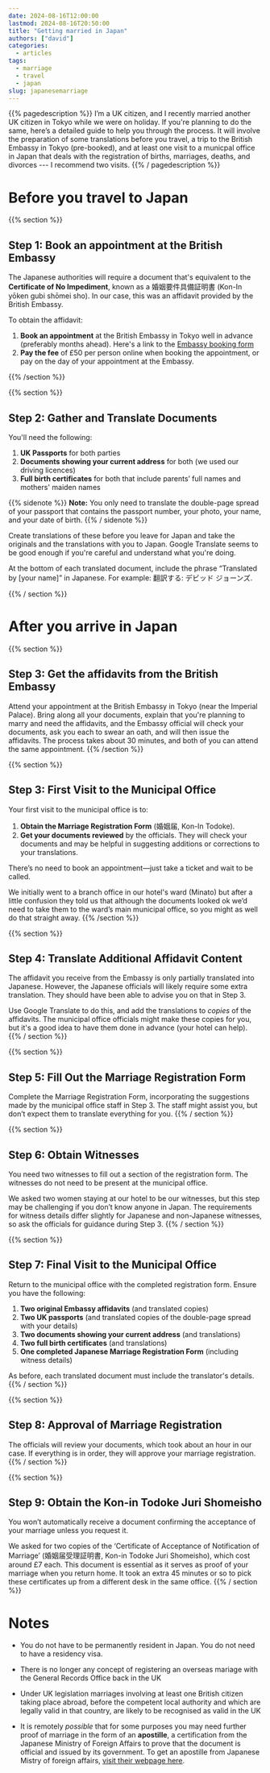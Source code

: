 ```yaml
---
date: 2024-08-16T12:00:00
lastmod: 2024-08-16T20:50:00
title: "Getting married in Japan"
authors: ["david"]
categories:
  - articles
tags:
  - marriage
  - travel
  - japan
slug: japanesemarriage
---
```


{{% pagedescription %}}
I’m a UK citizen, and I recently married another UK citizen in Tokyo while we were on holiday. If you're planning to do the same, here’s a detailed guide to help you through the process. It will involve the preparation of some translations before you travel, a trip to the British Embassy in Tokyo (pre-booked),  and at least one visit to a municpal office in Japan that deals with the registration of births, marriages, deaths, and divorces --- I recommend two visits. 
{{% / pagedescription %}}

# Before you travel to Japan

{{% section %}}



## Step 1: Book an appointment at the British Embassy 
The Japanese authorities will require a document that's equivalent to the **Certificate of No Impediment**, known as a 婚姻要件具備証明書 (Kon-In yōken gubi shōmei sho). In our case, this was an affidavit provided by the British Embassy.

To obtain the affidavit:

1. **Book an appointment** at the British Embassy in Tokyo well in advance (preferably months ahead). Here's a link to the [Embassy booking form](https://www.prove-eligibility-foreign-government.service.gov.uk/japan/do-you-have-a-uk-passport)
2. **Pay the fee** of £50 per person online when booking the appointment, or pay on the day of your appointment at the Embassy.




{{% /section %}}


{{% section %}}

## Step 2: Gather and Translate Documents

You'll need the following:

1. **UK Passports** for both parties
2. **Documents showing your current address** for both (we used our driving licences)
3. **Full birth certificates** for both that include  parents’ full names and  mothers' maiden names

  {{% sidenote %}}
**Note:** You only need to translate the double-page spread of your passport that contains the passport number, your photo, your name, and your date of birth.
  {{% / sidenote %}}

Create translations of these before you leave for Japan and take the originals and the translations with you to Japan. Google Translate seems to be good enough if you're careful and understand what you're doing.

At the bottom of each translated document, include the phrase “Translated by [your name]” in Japanese. For example: 翻訳する: デビッド ジョーンズ.


{{% / section %}}



# After you arrive in Japan

{{% section %}}
## Step 3: Get the affidavits from the British Embassy

Attend your appointment at the British Embassy in Tokyo (near the Imperial Palace). Bring along all your documents, explain that you're planning to marry and need the affidavits, and the Embassy official will check your documents, ask you each to swear an oath, and will then issue the affidavits. The process takes about 30 minutes, and both of you can attend the same appointment.
{{% /section %}}

{{% section %}}
## Step 3: First Visit to the Municipal Office
Your first visit to the municipal office is to:

1. **Obtain the Marriage Registration Form** (婚姻届, Kon-In Todoke).
2. **Get your documents reviewed** by the officials. They will check your documents and may be helpful in suggesting additions or corrections to your translations.

There’s no need to book an appointment—just take a ticket and wait to be called. 

We initially went to a branch office in our hotel's ward (Minato)  but after a little confusion they told us that although the documents looked ok we’d need to take them to the ward’s main municipal office, so you might as well do that straight away.
{{% /section %}}

{{% section %}}
## Step 4: Translate Additional Affidavit Content
The affidavit you receive from the Embassy is only partially translated into Japanese. However, the Japanese officials will likely require some extra translation. They should have been able to advise you on that in Step 3.

Use Google Translate to do this, and add the translations to *copies* of the affidavits. The municipal office officials might make these copies for you, but it's a good idea to have them done in advance (your hotel can help).
{{% / section %}}

{{% section %}}
## Step 5: Fill Out the Marriage Registration Form
Complete the Marriage Registration Form, incorporating the suggestions made by the municipal office staff in Step 3. The staff might assist you, but don’t expect them to translate everything for you.
{{% / section %}}

{{% section %}}
## Step 6: Obtain Witnesses
You need two witnesses to fill out a section of the registration form. The witnesses do not need to be present at the municipal office.

We asked two women staying at our hotel to be our witnesses, but this step may be  challenging if you don’t know anyone in Japan. The requirements for witness details differ slightly for Japanese and non-Japanese witnesses, so ask the officials for guidance during Step 3.
{{% / section %}}

{{% section %}}
## Step 7: Final Visit to the Municipal Office
Return to the municipal office with the completed registration form. Ensure you have the following:

1. **Two original Embassy affidavits** (and translated copies)
2. **Two UK passports** (and translated copies of the double-page spread with your details)
3. **Two documents showing your current address** (and translations)
4. **Two full birth certificates** (and translations)
5. **One completed Japanese Marriage Registration Form** (including witness details)

As before, each translated document must include the translator's details.
{{% / section %}}

{{% section %}}
## Step 8: Approval of Marriage Registration
The officials will review your documents, which took about an hour in our case. If everything is in order, they will approve your marriage registration.
{{% / section %}}

{{% section %}}
## Step 9: Obtain the Kon-in Todoke Juri Shomeisho
You won’t automatically receive a document confirming the acceptance of your marriage unless you request it.

We asked for two copies of the ‘Certificate of Acceptance of Notification of Marriage’ (婚姻届受理証明書, Kon-in Todoke Juri Shomeisho), which cost around £7 each. This document is essential as it serves as proof of your marriage when you return home. It took an extra 45 minutes or so to pick these certificates up from a different desk in the same office.
{{% / section %}}


# Notes #

* You do not have to be permanently resident in Japan. You do not need to have a residency visa.

* There is no longer any concept of registering an overseas mariage with the General Records Office back in the UK

* Under UK legislation marriages involving at least one British citizen taking place abroad, before the competent local authority and which are legally valid in that country, are likely to be recognised as valid in the UK

* It is remotely *possible* that for some purposes you may need further proof of marriage in the form of an **apostille**, a certification from the Japanese Ministry of Foreign Affairs to prove that the document is official and issued by its government. To get an apostille from Japanese Mistry of foreign affairs, [visit their webpage here](https://www.mofa.go.jp/ca/cs/page22e_000417.html).


